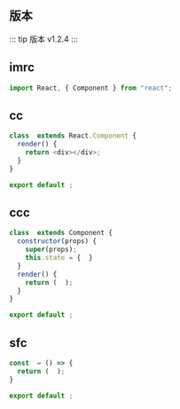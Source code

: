 ## 版本

::: tip 版本
v1.2.4
:::

## imrc

```js
import React, { Component } from "react";
```

## cc

```js
class  extends React.Component {
  render() {
    return <div></div>;
  }
}

export default ;
```

## ccc

```js
class  extends Component {
  constructor(props) {
    super(props);
    this.state = {  }
  }
  render() {
    return (  );
  }
}

export default ;
```

## sfc

```js
const  = () => {
  return (  );
}

export default ;
```
